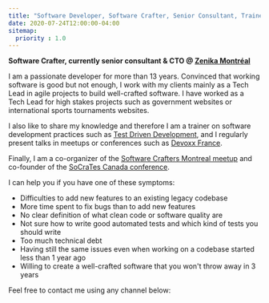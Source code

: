 ```yaml
---
title: "Software Developer, Software Crafter, Senior Consultant, Trainer · Montréal, QC, Canada"
date: 2020-07-24T12:00:00-04:00
sitemap:
  priority : 1.0
---
```

**Software Crafter, currently senior consultant & CTO @ [Zenika Montréal](https://www.zenika.ca)**

I am a passionate developer for more than 13 years. Convinced that working software is good but not enough, I work with my clients mainly as a Tech Lead in agile projects to build well-crafted software. I have worked as a Tech Lead for high stakes projects such as government websites or international sports tournaments websites.

I also like to share my knowledge and therefore I am a trainer on software development practices such as [Test Driven Development](https://en.wikipedia.org/wiki/Test-driven_development), and I regularly present talks in meetups or conferences such as [Devoxx France](https://www.devoxx.fr/). 

Finally, I am a co-organizer of the [Software Crafters Montreal meetup](https://www.meetup.com/Software-Crafters-Montreal/) and co-founder of the [SoCraTes Canada conference](http://socrates-ca.github.io/).

I can help you if you have one of these symptoms:
* Difficulties to add new features to an existing legacy codebase
* More time spent to fix bugs than to add new features
* No clear definition of what clean code or software quality are
* Not sure how to write good automated tests and which kind of tests you should write
* Too much technical debt
* Having still the same issues even when working on a codebase started less than 1 year ago
* Willing to create a well-crafted software that you won't throw away in 3 years

Feel free to contact me using any channel below:
